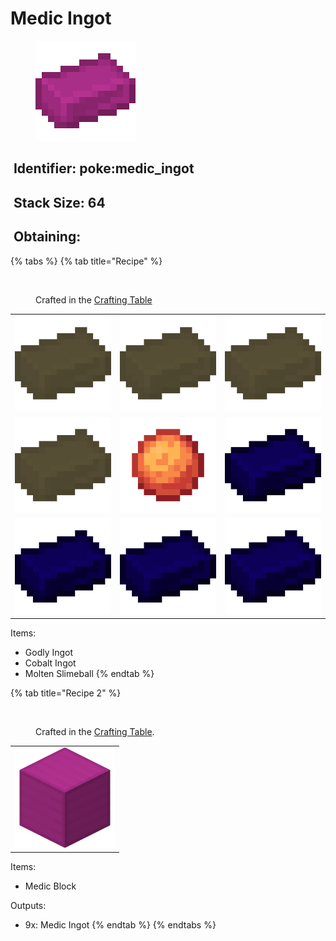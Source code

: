 # Medic Ingot

<figure><img src="https://github.com/ItsMePok/PFE/blob/wikiAssets/wikiMain/medic_ingot.png?raw=true" alt=""><figcaption></figcaption></figure>





## <img src="https://minecraft.wiki/images/Name_Tag_JE2_BE2.png?cbdc1" alt="" data-size="line"> Identifier: poke:medic\_ingot <a href="#identifier" id="identifier"></a>

## <img src="https://minecraft.wiki/images/Light_Gray_Bundle_JE1_BE1.png?b552e" alt="" data-size="line"> Stack Size: 64

## <img src="https://minecraft.wiki/images/thumb/Crafting_Table_JE4_BE3.png/150px-Crafting_Table_JE4_BE3.png?5767f" alt="" data-size="line"> Obtaining:

{% tabs %}
{% tab title="Recipe" %}
<figure><img src="https://minecraft.wiki/images/thumb/Crafting_Table_JE4_BE3.png/150px-Crafting_Table_JE4_BE3.png?5767f" alt=""><figcaption><p>Crafted in the <a href="https://minecraft.wiki/w/Crafting_Table">Crafting Table</a></p></figcaption></figure>

|                                                                                                  |                                                                                                  |                                                                                                  |
| :----------------------------------------------------------------------------------------------: | :----------------------------------------------------------------------------------------------: | :----------------------------------------------------------------------------------------------: |
|  ![Godly Ingot](https://github.com/ItsMePok/PFE/blob/wikiAssets/wikiMain/godly_ingot.png?raw=true) |  ![Godly Ingot](https://github.com/ItsMePok/PFE/blob/wikiAssets/wikiMain/godly_ingot.png?raw=true) |  ![Godly Ingot](https://github.com/ItsMePok/PFE/blob/wikiAssets/wikiMain/godly_ingot.png?raw=true) |
|  ![Godly Ingot](https://github.com/ItsMePok/PFE/blob/wikiAssets/wikiMain/godly_ingot.png?raw=true) |       ![](https://github.com/ItsMePok/PFE/blob/wikiAssets/wikiMain/molten_slimeball.png?raw=true)       | ![Cobalt Ingot](https://github.com/ItsMePok/PFE/blob/wikiAssets/wikiMain/cobalt_ingot.png?raw=true) |
| ![Cobalt Ingot](https://github.com/ItsMePok/PFE/blob/wikiAssets/wikiMain/cobalt_ingot.png?raw=true) | ![Cobalt Ingot](https://github.com/ItsMePok/PFE/blob/wikiAssets/wikiMain/cobalt_ingot.png?raw=true) | ![Cobalt Ingot](https://github.com/ItsMePok/PFE/blob/wikiAssets/wikiMain/cobalt_ingot.png?raw=true) |

Items:

* Godly Ingot
* Cobalt Ingot
* Molten Slimeball
{% endtab %}

{% tab title="Recipe 2" %}


<figure><img src="https://minecraft.wiki/images/thumb/Crafting_Table_JE4_BE3.png/150px-Crafting_Table_JE4_BE3.png?5767f" alt=""><figcaption><p>Crafted in the <a href="https://minecraft.wiki/w/Crafting_Table">Crafting Table</a>.</p></figcaption></figure>

|                                                                                                 |
| :---------------------------------------------------------------------------------------------: |
| ![Medic Ingot](https://github.com/ItsMePok/PFE/blob/wikiAssets/blockRenders/MedicBlock.png?raw=true) |

Items:

* Medic Block

Outputs:

* 9x: Medic Ingot
{% endtab %}
{% endtabs %}
